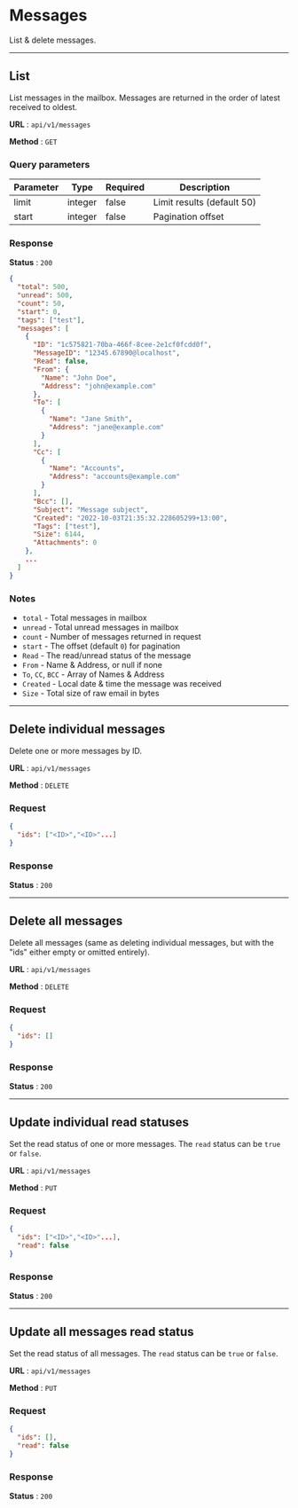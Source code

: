 # Messages

List & delete messages.


---
## List

List messages in the mailbox. Messages are returned in the order of latest received to oldest.

**URL** : `api/v1/messages`

**Method** : `GET`


### Query parameters

| Parameter | Type    | Required | Description                |
|-----------|---------|----------|----------------------------|
| limit     | integer | false    | Limit results (default 50) |
| start     | integer | false    | Pagination offset          |


### Response

**Status** : `200`

```json
{
  "total": 500,
  "unread": 500,
  "count": 50,
  "start": 0,
  "tags": ["test"],
  "messages": [
    {
      "ID": "1c575821-70ba-466f-8cee-2e1cf0fcdd0f",
      "MessageID": "12345.67890@localhost",
      "Read": false,
      "From": {
        "Name": "John Doe",
        "Address": "john@example.com"
      },
      "To": [
        {
          "Name": "Jane Smith",
          "Address": "jane@example.com"
        }
      ],
      "Cc": [
        {
          "Name": "Accounts",
          "Address": "accounts@example.com"
        }
      ],
      "Bcc": [],
      "Subject": "Message subject",
      "Created": "2022-10-03T21:35:32.228605299+13:00",
      "Tags": ["test"],
      "Size": 6144,
      "Attachments": 0
    },
    ...
  ]
}
```

### Notes

- `total` - Total messages in mailbox
- `unread` - Total unread messages in mailbox
- `count` - Number of messages returned in request
- `start` - The offset (default `0`) for pagination
- `Read` - The read/unread status of the message
- `From` - Name & Address, or null if none
- `To`, `CC`, `BCC` - Array of Names & Address
- `Created` - Local date & time the message was received
- `Size` - Total size of raw email in bytes


---
## Delete individual messages

Delete one or more messages by ID.

**URL** : `api/v1/messages`

**Method** : `DELETE`

### Request

```json
{
  "ids": ["<ID>","<ID>"...]
}
```

### Response

**Status** : `200`


---
## Delete all messages

Delete all messages (same as deleting individual messages, but with the "ids" either empty or omitted entirely).

**URL** : `api/v1/messages`

**Method** : `DELETE`

### Request

```json
{
  "ids": []
}
```

### Response

**Status** : `200`


---
## Update individual read statuses

Set the read status of one or more messages. 
The `read` status can be `true` or `false`.

**URL** : `api/v1/messages`

**Method** : `PUT`

### Request

```json
{
  "ids": ["<ID>","<ID>"...],
  "read": false
}
```

### Response

**Status** : `200`

---
## Update all messages read status

Set the read status of all messages. 
The `read` status can be `true` or `false`.

**URL** : `api/v1/messages`

**Method** : `PUT`

### Request

```json
{
  "ids": [],
  "read": false
}
```

### Response

**Status** : `200`
